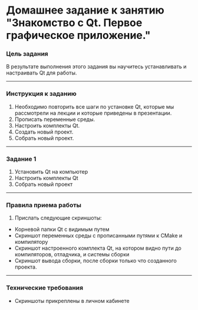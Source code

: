 # Домашнее задание к занятию "Знакомство с Qt. Первое графическое приложение."

### Цель задания

В результате выполнения этого задания вы научитесь устанавливать и настраивать Qt для работы.

------

### Инструкция к заданию

1. Необходимо повторить все шаги по установке Qt, которые мы рассмотрели на лекции и которые приведены в презентации.
2. Прописать переменные среды.
3. Настроить комплекты Qt.
4. Создать новый проект.
5. Собрать новый проект.

------

### Задание 1

1. Установить Qt на компьютер
2. Настроить комплекты Qt
3. Собрать новый проект
------

### Правила приема работы

1. Прислать следующие скриншоты:
* Корневой папки Qt с видимым путем
* Скриншот переменных среды с прописанными путями к CMake и компилятору
* Скриншот настроенного комплекта Qt, на котором видно пути до компиляторов, отладчика, и системы сборки
* Скриншот вывода сборки, после сборки только что созданного проекта.

------
### Технические требования

- Скриншоты прикреплены в личном кабинете


